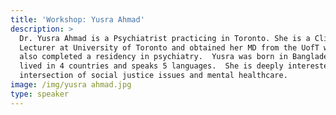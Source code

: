 ```yaml
---
title: 'Workshop: Yusra Ahmad'
description: >
  Dr. Yusra Ahmad is a Psychiatrist practicing in Toronto. She is a Clinical
  Lecturer at University of Toronto and obtained her MD from the UofT where she
  also completed a residency in psychiatry.  Yusra was born in Bangladesh, has
  lived in 4 countries and speaks 5 languages.  She is deeply interested in the
  intersection of social justice issues and mental healthcare.
image: /img/yusra ahmad.jpg
type: speaker
---
```


